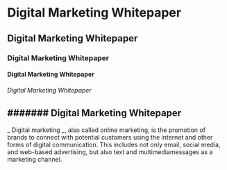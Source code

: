 # Digital Marketing Whitepaper
## Digital Marketing Whitepaper
### Digital Marketing Whitepaper
#### Digital Marketing Whitepaper
###### Digital Marketing Whitepaper
####### Digital Marketing Whitepaper
--------------------------------------------------------------------------------------------------------------------
_ Digital marketing _, also called online marketing, is the promotion of brands to connect with potential customers using the internet and other forms of digital communication. This includes not only email, social media, and web-based advertising, but also text and multimediamessages as a marketing channel.
